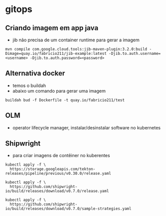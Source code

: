 # gitops

## Criando imagem em app java
- jib não precisa de um container runtime para gerar a imagem
```
mvn compile com.google.cloud.tools:jib-maven-plugin:3.2.0:build -Dimage=quay.io/fabricio211/jib-example:latest -Djib.to.auth.username=<username> -Djib.to.auth.password=<password>

```

## Alternativa docker
- temos o buildah
- abaixo um comando para gerar uma imagem 
```
buildah bud -f Dockerfile -t quay.io/fabricio211/test
```

## OLM
- operator lifecycle manager, instalar/desinstalar software no kubernetes

## Shipwright
- para criar imagens de contêiner no kuberentes
```
kubectl apply -f \
  https://storage.googleapis.com/tekton-releases/pipeline/previous/v0.30.0/release.yaml

kubectl apply -f \
  https://github.com/shipwright-io/build/releases/download/v0.7.0/release.yaml

kubectl apply -f \
  https://github.com/shipwright-io/build/releases/download/v0.7.0/sample-strategies.yaml
```
